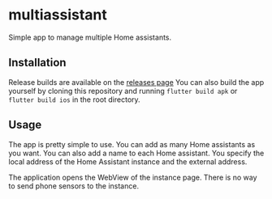 # multiassistant

Simple app to manage multiple Home assistants.

## Installation

Release builds are available on the [releases page](https://github.com/inowakowski/multiassistant/releases/tag/v1.0)
You can also build the app yourself by cloning this repository and running `flutter build apk` or `flutter build ios` in the root directory.

## Usage

The app is pretty simple to use. You can add as many Home assistants as you want. You can also add a name to each Home assistant. You specify the local address of the Home Assistant instance and the external address.

The application opens the WebView of the instance page. There is no way to send phone sensors to the instance.






